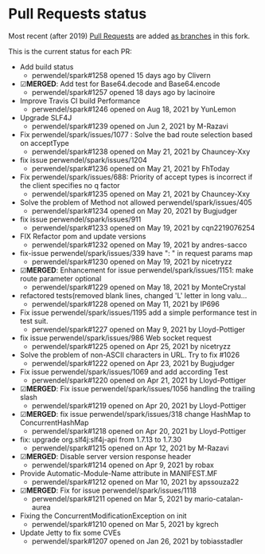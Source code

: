 # Pull Requests status

Most recent (after 2019) [Pull Requests](https://github.com/perwendel/spark/pulls) are added [as branches](https://github.com/Intellisrc/spark/branches/stale) in this fork.

This is the current status for each PR:

* Add build status
  * perwendel/spark#1258 opened 15 days ago by Clivern
* ☑**MERGED**: Add test for Base64.decode and Base64.encode
  * perwendel/spark#1257 opened 18 days ago by lacinoire
* Improve Travis CI build Performance
  * perwendel/spark#1246 opened on Aug 18, 2021 by YunLemon
* Upgrade SLF4J
  * perwendel/spark#1239 opened on Jun 2, 2021 by M-Razavi
* Fix perwendel/spark/issues/1077 : Solve the bad route selection based on acceptType
  * perwendel/spark#1238 opened on May 21, 2021 by Chauncey-Xxy
* fix issue perwendel/spark/issues/1204
  * perwendel/spark#1236 opened on May 21, 2021 by FhToday
* Fix perwendel/spark/issues/688: Priority of accept types is incorrect if the client specifies no q factor
  * perwendel/spark#1235 opened on May 21, 2021 by Chauncey-Xxy
* Solve the problem of Method not allowed perwendel/spark/issues/405
  * perwendel/spark#1234 opened on May 20, 2021 by Bugjudger
* fix issue perwendel/spark/issues/911 
  * perwendel/spark#1233 opened on May 19, 2021 by cqn2219076254
* FIX Refactor pom and update versions 
  * perwendel/spark#1232 opened on May 19, 2021 by andres-sacco
* fix-issue perwendel/spark/issues/339 have ": " in request params map 
  * perwendel/spark#1230 opened on May 19, 2021 by nicetryzz
* ☑**MERGED**: Enhancement for issue perwendel/spark/issues/1151: make route parameter optional 
  * perwendel/spark#1229 opened on May 18, 2021 by MonteCrystal
* refactored tests(removed blank lines, changed 'L' letter in long valu… 
  * perwendel/spark#1228 opened on May 11, 2021 by IP696
* Fix issue perwendel/spark/issues/1195 add a simple performance test in test suit.
  * perwendel/spark#1227 opened on May 9, 2021 by Lloyd-Pottiger
* fix issue perwendel/spark/issues/986 Web socket request
  * perwendel/spark#1225 opened on Apr 25, 2021 by nicetryzz
* Solve the problem of non-ASCII characters in URL. Try to fix #1026
  * perwendel/spark#1222 opened on Apr 23, 2021 by Bugjudger
* Fix issue perwendel/spark/issues/1069 and add according Test
  * perwendel/spark#1220 opened on Apr 21, 2021 by Lloyd-Pottiger
* ☑**MERGED**: Fix issue perwendel/spark/issues/1056 handling the trailing slash
  * perwendel/spark#1219 opened on Apr 20, 2021 by Lloyd-Pottiger
* ☑**MERGED**: fix issue perwendel/spark/issues/318 change HashMap to ConcurrentHashMap
  * perwendel/spark#1218 opened on Apr 20, 2021 by Lloyd-Pottiger
* fix: upgrade org.slf4j:slf4j-api from 1.7.13 to 1.7.30
  * perwendel/spark#1215 opened on Apr 12, 2021 by M-Razavi
* ☑**MERGED**: Disable server version response header
  * perwendel/spark#1214 opened on Apr 9, 2021 by robax
* Provide Automatic-Module-Name attribute in MANIFEST.MF
  * perwendel/spark#1212 opened on Mar 10, 2021 by apssouza22
* ☑**MERGED**: Fix for issue perwendel/spark/issues/1118
  * perwendel/spark#1211 opened on Mar 5, 2021 by mario-catalan-aurea
* Fixing the ConcurrentModificationException on init
  * perwendel/spark#1210 opened on Mar 5, 2021 by kgrech
* Update Jetty to fix some CVEs
  * perwendel/spark#1207 opened on Jan 26, 2021 by tobiasstadler
